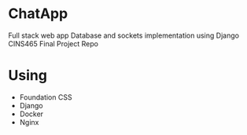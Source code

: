 # ChatApp
Full stack web app Database and sockets implementation using Django
CINS465 Final Project Repo

# Using
* Foundation CSS
* Django
* Docker
* Nginx
